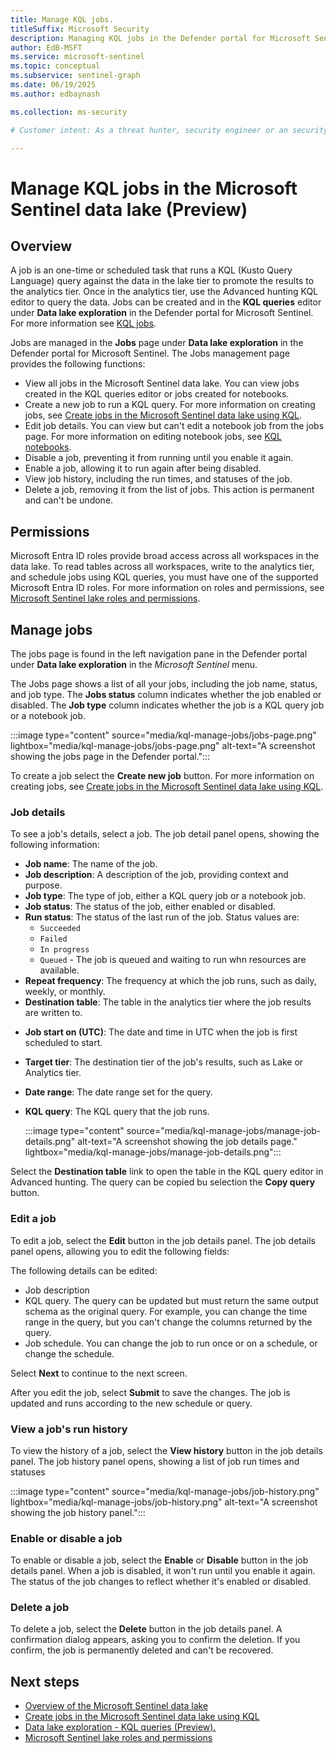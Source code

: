 ```yaml
---  
title: Manage KQL jobs.
titleSuffix: Microsoft Security  
description: Managing KQL jobs in the Defender portal for Microsoft Sentinel data lake.
author: EdB-MSFT  
ms.service: microsoft-sentinel  
ms.topic: conceptual
ms.subservice: sentinel-graph
ms.date: 06/19/2025
ms.author: edbaynash  

ms.collection: ms-security  

# Customer intent: As a threat hunter, security engineer or an security administrator, I want to manage jobs in the Microsoft Sentinel data lake so that I can run KQL queries  against the data in the lake tier and promote the results to the analytics tier.

---  
```

 
#  Manage KQL jobs in the Microsoft Sentinel data lake (Preview)
 
## Overview  
A job is an one-time or scheduled task that runs a KQL (Kusto Query Language) query against the data in the lake tier to promote the results to the analytics tier. Once in the analytics tier, use the Advanced hunting KQL editor to query the data. 
Jobs can be created and in the **KQL queries** editor under **Data lake exploration**  in the Defender portal for Microsoft Sentinel. For more information see [KQL jobs](kql-jobs.md). 

Jobs are managed in the **Jobs** page under **Data lake exploration** in the Defender portal for Microsoft Sentinel. The Jobs management page provides the following functions:

+ View all jobs in the Microsoft Sentinel data lake. You can view jobs created in the KQL queries editor or jobs created for notebooks. 
+ Create a new job to run a KQL query. For more information on creating jobs, see [Create jobs in the Microsoft Sentinel data lake using KQL](kql-jobs.md).
+ Edit job details. You can view but can't edit a notebook job from the jobs page. For more information on editing notebook jobs, see [KQL notebooks](kql-notebooks.md).
+ Disable a job, preventing it from running until you enable it again.
+ Enable a job, allowing it to run again after being disabled.
+ View job history, including the run times, and statuses of the job.
+ Delete a job, removing it from the list of jobs. This action is permanent and can't be undone.


## Permissions

Microsoft Entra ID roles provide broad access across all workspaces in the data lake. To read tables across all workspaces, write to the analytics tier, and schedule jobs using KQL queries, you must have one of the supported Microsoft Entra ID roles. For more information on roles and permissions, see [Microsoft Sentinel lake roles and permissions](../roles.md#roles-and-permissions-for-the-microsoft-sentinel-data-lake-preview).


## Manage jobs

The jobs page is found in the left navigation pane in the Defender portal under **Data lake exploration** in the *Microsoft Sentinel* menu.

The Jobs page shows a list of all your jobs, including the job name, status, and job type. The **Jobs status** column indicates whether the job enabled or disabled.  The **Job type** column indicates whether the job is a KQL query job or a notebook job. 

:::image type="content" source="media/kql-manage-jobs/jobs-page.png"  lightbox="media/kql-manage-jobs/jobs-page.png" alt-text="A screenshot showing the jobs page in the Defender portal.":::

To create a job select the **Create new job** button. For more information on creating jobs, see [Create jobs in the Microsoft Sentinel data lake using KQL](kql-jobs.md).

### Job details

To see a job's details, select a job. The job detail panel opens, showing the following information:

- **Job name**: The name of the job.
- **Job description**: A description of the job, providing context and purpose.
- **Job type**: The type of job, either a KQL query job or a notebook job.
- **Job status**: The status of the job, either enabled or disabled.
- **Run status**: The status of the last run of the job.  Status values are:
    - `Succeeded`
    - `Failed`
    - `In progress`
    - `Queued` - The job is queued and waiting to run whn resources are available.
- **Repeat frequency**: The frequency at which the job runs, such as daily, weekly, or monthly.
- **Destination table**: The table in the analytics tier where the job results are written to.
<!-- **Destination workspace**: The workspace in the analytics tier where the job results are written to -->
- **Job start on (UTC)**: The date and time in UTC when the job is first scheduled to start.
- **Target tier**: The destination tier of the job's results, such as Lake or Analytics tier.
- **Date range**: The date range set for the query. 
- **KQL query**: The KQL query that the job runs.

    :::image type="content" source="media/kql-manage-jobs/manage-job-details.png" alt-text="A screenshot showing the job details page." lightbox="media/kql-manage-jobs/manage-job-details.png":::

Select the **Destination table** link to open the table in the KQL query editor in Advanced hunting. The query can be copied bu selection the **Copy query** button.  

### Edit a job

To edit a job, select the **Edit** button in the job details panel. The job details panel opens, allowing you to edit the following fields:

The following details can be edited:
+ Job description
+ KQL query. The query can be updated but must return the same output schema as the original query. For example, you can change the time range in the query, but you can't change the columns returned by the query.
+ Job schedule. You can change the job to run once or on a schedule, or change the schedule.

Select **Next** to continue to the next screen. 

After you edit the job, select **Submit** to save the changes. The job is updated and runs according to the new schedule or query.


### View a job's run history

To view the history of a job, select the **View history** button in the job details panel. The job history panel opens, showing a list of job run times and statuses

:::image type="content" source="media/kql-manage-jobs/job-history.png" lightbox="media/kql-manage-jobs/job-history.png" alt-text="A screenshot showing the job history panel.":::

### Enable or disable a job

To enable or disable a job, select the **Enable** or **Disable** button in the job details panel. When a job is disabled, it won't run until you enable it again. The status of the job changes to reflect whether it's enabled or disabled.

### Delete a job

To delete a job, select the **Delete** button in the job details panel. A confirmation dialog appears, asking you to confirm the deletion. If you confirm, the job is permanently deleted and can't be recovered.



## Next steps

- [Overview of the Microsoft Sentinel data lake](sentinel-lake-overview.md)
- [Create jobs in the Microsoft Sentinel data lake using KQL](kql-jobs.md)
- [Data lake exploration - KQL queries (Preview).](kql-queries.md)
- [Microsoft Sentinel lake roles and permissions](../roles#roles-and-permissions-for-the-microsoft-sentinel-data-lake-preview)